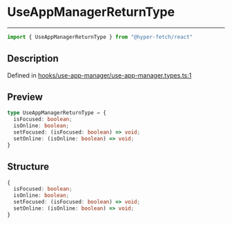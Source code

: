 

# UseAppManagerReturnType

<div class="api-docs__separator">

---

</div><div class="api-docs__import">

```ts
import { UseAppManagerReturnType } from "@hyper-fetch/react"
```

</div><div class="api-docs__section">

## Description

</div><div class="api-docs__description"><span class="api-docs__do-not-parse">



</span></div><p class="api-docs__definition">

Defined in [hooks/use-app-manager/use-app-manager.types.ts:1](https://github.com/BetterTyped/hyper-fetch/blob/3fe127e9/packages/react/src/hooks/use-app-manager/use-app-manager.types.ts#L1)

</p><div class="api-docs__section">

## Preview

</div><div class="api-docs__preview type">

```ts
type UseAppManagerReturnType = {
  isFocused: boolean; 
  isOnline: boolean; 
  setFocused: (isFocused: boolean) => void; 
  setOnline: (isOnline: boolean) => void; 
}
```

</div><div class="api-docs__section">

## Structure

</div><div class="api-docs__returns">

```ts
{
  isFocused: boolean;
  isOnline: boolean;
  setFocused: (isFocused: boolean) => void;
  setOnline: (isOnline: boolean) => void;
}
```

</div>